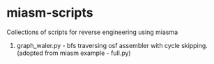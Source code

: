 # miasm-scripts
Collections of scripts for reverse engineering using miasma

1. graph_waler.py - bfs traversing osf assembler with cycle skipping. (adopted from miasm example - full.py)